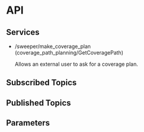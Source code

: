 # API

## Services

- /sweeper/make_coverage_plan (coverage_path_planning/GetCoveragePath)

  Allows an external user to ask for a coverage plan.

## Subscribed Topics

## Published Topics

## Parameters